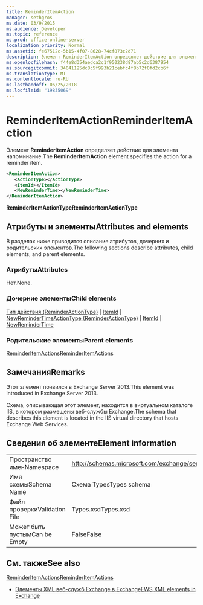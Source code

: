 ```yaml
---
title: ReminderItemAction
manager: sethgros
ms.date: 03/9/2015
ms.audience: Developer
ms.topic: reference
ms.prod: office-online-server
localization_priority: Normal
ms.assetid: fe67512c-5b15-4f07-8628-74cf873c2d71
description: Элемент ReminderItemAction определяет действие для элемента напоминание.
ms.openlocfilehash: f44e8d354aedca2c1f950238d87ab5c2d6387954
ms.sourcegitcommit: 34041125dc8c5f993b21cebfc4f8b72f0fd2cb6f
ms.translationtype: MT
ms.contentlocale: ru-RU
ms.lasthandoff: 06/25/2018
ms.locfileid: "19835069"
---
```

# <a name="reminderitemaction"></a><span data-ttu-id="8b248-103">ReminderItemAction</span><span class="sxs-lookup"><span data-stu-id="8b248-103">ReminderItemAction</span></span>

<span data-ttu-id="8b248-104">Элемент **ReminderItemAction** определяет действие для элемента напоминание.</span><span class="sxs-lookup"><span data-stu-id="8b248-104">The **ReminderItemAction** element specifies the action for a reminder item.</span></span> 
  
```XML
<ReminderItemAction>
   <ActionType></ActionType>
   <ItemId></ItemId>
   <NewReminderTime></NewReminderTime>
</ReminderItemAction>
```

 <span data-ttu-id="8b248-105">**ReminderItemActionType**</span><span class="sxs-lookup"><span data-stu-id="8b248-105">**ReminderItemActionType**</span></span>
## <a name="attributes-and-elements"></a><span data-ttu-id="8b248-106">Атрибуты и элементы</span><span class="sxs-lookup"><span data-stu-id="8b248-106">Attributes and elements</span></span>

<span data-ttu-id="8b248-107">В разделах ниже приводится описание атрибутов, дочерних и родительских элементов.</span><span class="sxs-lookup"><span data-stu-id="8b248-107">The following sections describe attributes, child elements, and parent elements.</span></span>
  
### <a name="attributes"></a><span data-ttu-id="8b248-108">Атрибуты</span><span class="sxs-lookup"><span data-stu-id="8b248-108">Attributes</span></span>

<span data-ttu-id="8b248-109">Нет.</span><span class="sxs-lookup"><span data-stu-id="8b248-109">None.</span></span>
  
### <a name="child-elements"></a><span data-ttu-id="8b248-110">Дочерние элементы</span><span class="sxs-lookup"><span data-stu-id="8b248-110">Child elements</span></span>

<span data-ttu-id="8b248-111">[Тип действия (ReminderActionType)](actiontype-reminderactiontype.md) | [ItemId](itemid.md) | [NewReminderTime](newremindertime.md)</span><span class="sxs-lookup"><span data-stu-id="8b248-111">[ActionType (ReminderActionType)](actiontype-reminderactiontype.md) | [ItemId](itemid.md) | [NewReminderTime](newremindertime.md)</span></span>
  
### <a name="parent-elements"></a><span data-ttu-id="8b248-112">Родительские элементы</span><span class="sxs-lookup"><span data-stu-id="8b248-112">Parent elements</span></span>

[<span data-ttu-id="8b248-113">ReminderItemActions</span><span class="sxs-lookup"><span data-stu-id="8b248-113">ReminderItemActions</span></span>](reminderitemactions.md)
  
## <a name="remarks"></a><span data-ttu-id="8b248-114">Замечания</span><span class="sxs-lookup"><span data-stu-id="8b248-114">Remarks</span></span>

<span data-ttu-id="8b248-115">Этот элемент появился в Exchange Server 2013.</span><span class="sxs-lookup"><span data-stu-id="8b248-115">This element was introduced in Exchange Server 2013.</span></span>
  
<span data-ttu-id="8b248-116">Схема, описывающая этот элемент, находится в виртуальном каталоге IIS, в котором размещены веб-службы Exchange.</span><span class="sxs-lookup"><span data-stu-id="8b248-116">The schema that describes this element is located in the IIS virtual directory that hosts Exchange Web Services.</span></span>
  
## <a name="element-information"></a><span data-ttu-id="8b248-117">Сведения об элементе</span><span class="sxs-lookup"><span data-stu-id="8b248-117">Element information</span></span>

|||
|:-----|:-----|
|<span data-ttu-id="8b248-118">Пространство имен</span><span class="sxs-lookup"><span data-stu-id="8b248-118">Namespace</span></span>  <br/> |http://schemas.microsoft.com/exchange/services/2006/types  <br/> |
|<span data-ttu-id="8b248-119">Имя схемы</span><span class="sxs-lookup"><span data-stu-id="8b248-119">Schema Name</span></span>  <br/> |<span data-ttu-id="8b248-120">Схема Types</span><span class="sxs-lookup"><span data-stu-id="8b248-120">Types schema</span></span>  <br/> |
|<span data-ttu-id="8b248-121">Файл проверки</span><span class="sxs-lookup"><span data-stu-id="8b248-121">Validation File</span></span>  <br/> |<span data-ttu-id="8b248-122">Types.xsd</span><span class="sxs-lookup"><span data-stu-id="8b248-122">Types.xsd</span></span>  <br/> |
|<span data-ttu-id="8b248-123">Может быть пустым</span><span class="sxs-lookup"><span data-stu-id="8b248-123">Can be Empty</span></span>  <br/> |<span data-ttu-id="8b248-124">False</span><span class="sxs-lookup"><span data-stu-id="8b248-124">False</span></span>  <br/> |
   
## <a name="see-also"></a><span data-ttu-id="8b248-125">См. также</span><span class="sxs-lookup"><span data-stu-id="8b248-125">See also</span></span>



[<span data-ttu-id="8b248-126">ReminderItemActions</span><span class="sxs-lookup"><span data-stu-id="8b248-126">ReminderItemActions</span></span>](reminderitemactions.md)


- [<span data-ttu-id="8b248-127">Элементы XML веб-служб Exchange в Exchange</span><span class="sxs-lookup"><span data-stu-id="8b248-127">EWS XML elements in Exchange</span></span>](ews-xml-elements-in-exchange.md)

